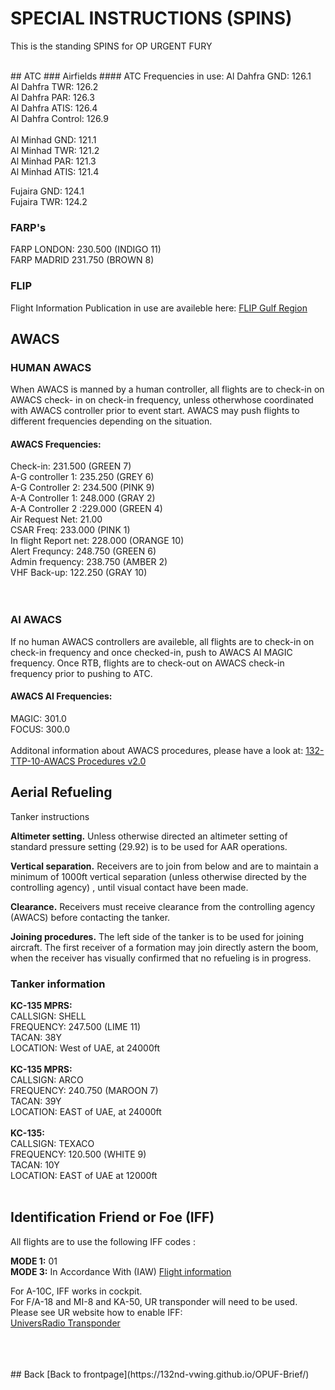 # SPECIAL INSTRUCTIONS (SPINS)
This is the standing SPINS for OP URGENT FURY

<br>
## ATC
### Airfields
#### ATC Frequencies in use:
Al Dahfra GND: 126.1 <br>
Al Dahfra TWR: 126.2 <br>
Al Dahfra PAR: 126.3 <br>
Al Dahfra ATIS: 126.4 <br>
Al Dahfra Control: 126.9 <br>
<br> 
Al Minhad GND: 121.1 <br>
Al Minhad TWR: 121.2 <br>
Al Minhad PAR: 121.3 <br>
Al Minhad ATIS: 121.4 <br>

Fujaira GND: 124.1 <br>
Fujaira TWR: 124.2 <br>


### FARP's
FARP LONDON: 230.500 (INDIGO 11) <br>
FARP MADRID 231.750 (BROWN 8) <br>

### FLIP
Flight Information Publication in use are availeble here:
[FLIP Gulf Region](https://www.dropbox.com/s/sp91zf63rx0esao/FLIP_GULFR2_EC1.pdf?dl=0)


## AWACS

### HUMAN AWACS
When AWACS is manned by a human controller, all flights are to check-in on AWACS check- in on check-in frequency, unless otherwhose coordinated with AWACS controller prior to event start.
AWACS may push flights to different frequencies depending on the situation.
<br>
#### AWACS Frequencies:
Check-in: 231.500 (GREEN 7) <br>
A-G controller 1: 235.250 (GREY 6) <br>
A-G Controller 2: 234.500 (PINK 9) <br>
A-A Controller 1: 248.000 (GRAY 2) <br>
A-A Controller 2 :229.000 (GREEN 4) <br>
Air Request Net: 21.00 <br>
CSAR Freq: 233.000 (PINK 1) <br>
In flight Report net: 228.000 (ORANGE 10) <br>
Alert Frequncy: 248.750 (GREEN 6) <br>
Admin frequency: 238.750 (AMBER 2) <br>
VHF Back-up: 122.250 (GRAY 10) <br>
<br>
<br>
### AI AWACS
If no human AWACS controllers are availeble, all flights are to check-in on check-in frequency and once checked-in, push to AWACS AI MAGIC frequency. Once RTB, flights are to check-out on AWACS check-in frequency prior to pushing to ATC.
<br>
#### AWACS AI Frequencies:
MAGIC: 301.0 <br>
FOCUS: 300.0 <br>
<br>
Additonal information about AWACS procedures, please have a look at:
[132-TTP-10-AWACS Procedures v2.0](https://www.dropbox.com/s/udeqz9vxqawkiui/132-TTP-10-AWACS%20v2.0.pdf?dl=0)




## Aerial Refueling
Tanker instructions

**Altimeter setting.**
Unless otherwise directed an altimeter setting of standard pressure setting (29.92) is to be used for AAR operations.

**Vertical separation.**
Receivers are to join from below and are to maintain a minimum of 1000ft vertical separation (unless otherwise directed by the controlling agency) , until visual contact have been made.

**Clearance.**
Receivers must receive clearance from the controlling agency (AWACS) before contacting the tanker.

**Joining procedures.**
The left side of the tanker is to be used for joining aircraft. The first receiver of a formation may join directly astern the boom, when the receiver has visually confirmed that no refueling is in progress.


### Tanker information
**KC-135 MPRS:**<br>
CALLSIGN: SHELL <br>
FREQUENCY:  247.500 (LIME 11) <br>
TACAN: 38Y <br>
LOCATION: West of UAE, at 24000ft <br>
<br>
**KC-135 MPRS:** <br>
CALLSIGN: ARCO <br>
FREQUENCY: 240.750 (MAROON 7) <br>
TACAN: 39Y <br>
LOCATION: EAST of UAE, at 24000ft <br>
<br>
**KC-135:**<br>
CALLSIGN: TEXACO <br>
FREQUENCY:  120.500 (WHITE 9) <br>
TACAN: 10Y <br>
LOCATION: EAST of UAE at 12000ft <br>
<br>



## Identification Friend or Foe (IFF)
All flights are to use the following IFF codes :

**MODE 1:** 01 <br>
**MODE 3:** In Accordance With (IAW)  [Flight information](/OPUF-Brief/Docs/Flights.html)

For A-10C, IFF works in cockpit.<br>
For F/A-18 and MI-8 and KA-50, UR transponder will need to be used.
Please see UR website how to enable IFF: <br>
[UniversRadio Transponder](http://tacnoworld.fr/universradio-transponder/)



<br>
<br>
<br>
## Back
[Back to frontpage](https://132nd-vwing.github.io/OPUF-Brief/)